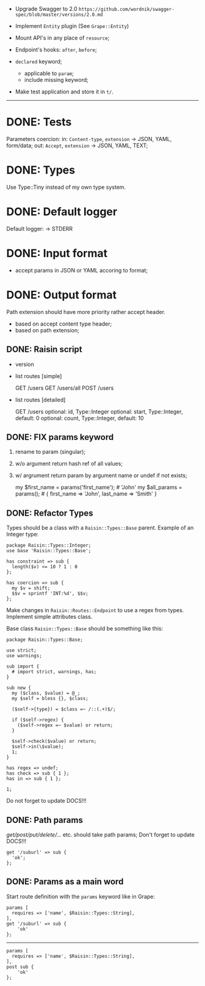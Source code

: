 * Upgrade Swagger to 2.0 `https://github.com/wordnik/swagger-spec/blob/master/versions/2.0.md`

* Implement `Entity` plugin (See `Grape::Entity`)

* Mount API's in any place of `resource`;

* Endpoint's hooks: `after`, `before`;

* `declared` keyword;
  * applicable to `param`;
  * include missing keyword;

* Make test application and store it in `t/`.

---

DONE: Tests
=====
Parameters coercion:
  in: `Content-type`, `extension` -> JSON, YAML, form/data;
  out: `Accept`, `extension` -> JSON, YAML, TEXT;

DONE: Types
===========
Use Type::Tiny instead of my own type system.

DONE: Default logger
==============
Default logger: -> STDERR

DONE: Input format
============
  * accept params in JSON or YAML accoring to format;

DONE: Output format
=============
Path extension should have more priority rather accept header.
  * based on accept content type header;
  * based on path extension;

DONE: Raisin script
-------------------
  * version
  * list routes [simple]

    GET  /users
    GET  /users/all
    POST /users

  * list routes [detailed]

    GET /users
      optional: id, Type::Integer
      optional: start, Type::Integer, default: 0
      optional: count, Type::Integer, default: 10

DONE: FIX params keyword
------------------------
1) rename to param (singular);
2) w/o argument return hash ref of all values;
3) w/ argrument return param by argument name or undef if not exists;

    my $first_name = params('first_name'); # 'John'
    my $all_params = params(); # { first_name => 'John', last_name => 'Smith' }

DONE: Refactor Types
--------------------
Types should be a class with a `Raisin::Types::Base` parent.
Example of an Integer type:

    package Raisin::Types::Integer;
    use base 'Raisin::Types::Base';

    has constraint => sub {
      length($v) <= 10 ? 1 : 0
    };

    has coercion => sub {
      my $v = shift;
      $$v = sprintf 'INT:%d', $$v;
    };

Make changes in `Raisin::Routes::Endpoint` to use a regex from types.
Implement simple attributes class.

Base class `Raisin::Types::Base` should be something like this:

    package Raisin::Types::Base;

    use strict;
    use warnings;

    sub import {
      # import strict, warnings, has;
    }

    sub new {
      my ($class, $value) = @_;
      my $self = bless {}, $class;

      ($self->{type}) = $class =~ /::(.+)$/;

      if ($self->regex) {
        ($self->regex =~ $value) or return;
      }

      $self->check($value) or return;
      $self->in(\$value);
      1;
    }

    has regex => undef;
    has check => sub { 1 };
    has in => sub { 1 };

    1;

Do not forget to update DOCS!!!

DONE: Path params
-----------------
_get/post/put/delete/..._ etc. should take path params;
Don't forget to update DOCS!!!

    get '/suburl' => sub {
      'ok';
    };

DONE: Params as a main word
---------------------------
Start route definition with the `params` keyword like in Grape:

    params [
      requires => ['name', $Raisin::Types::String],
    ],
    get '/suburl' => sub {
        'ok'
    };

- - -

    params [
      requires => ['name', $Raisin::Types::String],
    ],
    post sub {
        'ok'
    };

